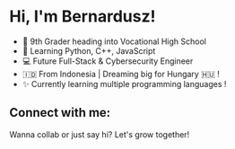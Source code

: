 # Hi, I'm Bernardusz!

- 🔭 9th Grader heading into Vocational High School
- 🧠 Learning Python, C++, JavaScript
- 💻 Future Full-Stack & Cybersecurity Engineer
- 🇮🇩 From Indonesia | Dreaming big for Hungary 🇭🇺 !
- ✨ Currently learning multiple programming languages !

## Connect with me:
Wanna collab or just say hi? Let's grow together!
